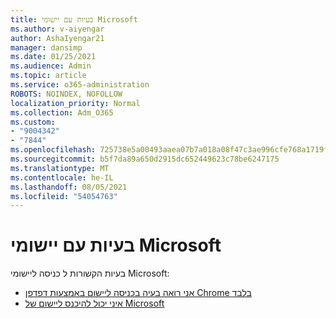 ```yaml
---
title: בעיות עם יישומי Microsoft
ms.author: v-aiyengar
author: AshaIyengar21
manager: dansimp
ms.date: 01/25/2021
ms.audience: Admin
ms.topic: article
ms.service: o365-administration
ROBOTS: NOINDEX, NOFOLLOW
localization_priority: Normal
ms.collection: Adm_O365
ms.custom:
- "9004342"
- "7844"
ms.openlocfilehash: 725738e5a00493aaea07b7a018a08f47c3ae996cfe768a1719f38e8557370348
ms.sourcegitcommit: b5f7da89a650d2915dc652449623c78be6247175
ms.translationtype: MT
ms.contentlocale: he-IL
ms.lasthandoff: 08/05/2021
ms.locfileid: "54054763"
---
```

# <a name="issues-with-microsoft-applications"></a>בעיות עם יישומי Microsoft

בעיות הקשורות ל כניסה ליישומי Microsoft:

- [אני רואה בעיה בכניסה ליישום באמצעות דפדפן Chrome בלבד](https://docs.microsoft.com/office365/troubleshoot/miscellaneous/chrome-behavior-affects-applications) 
- [איני יכול להיכנס ליישום של Microsoft](https://docs.microsoft.com/azure/active-directory/application-sign-in-problem-first-party-microsoft/?WT.mc_id=UI_AAD_Apps_Sign_In_Support_L2_MicrosoftApp)
